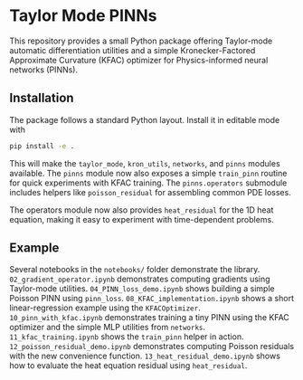 # Taylor Mode PINNs

This repository provides a small Python package offering
Taylor-mode automatic differentiation utilities and a simple
Kronecker-Factored Approximate Curvature (KFAC) optimizer for
Physics-informed neural networks (PINNs).

## Installation

The package follows a standard Python layout.  Install it in editable mode
with

```bash
pip install -e .
```

This will make the `taylor_mode`, `kron_utils`, `networks`, and `pinns` modules
available. The `pinns` module now also exposes a simple `train_pinn` routine
for quick experiments with KFAC training.  The `pinns.operators` submodule
includes helpers like `poisson_residual` for assembling common PDE losses.

The operators module now also provides `heat_residual` for the 1D heat
equation, making it easy to experiment with time-dependent problems.

## Example

Several notebooks in the `notebooks/` folder demonstrate the library.
`02_gradient_operator.ipynb` demonstrates computing gradients using Taylor-mode utilities.
`04_PINN_loss_demo.ipynb` shows building a simple Poisson PINN using `pinn_loss`.
`08_KFAC_implementation.ipynb` shows a short linear-regression example using the `KFACOptimizer`.
`10_pinn_with_kfac.ipynb` demonstrates training a tiny PINN using the KFAC optimizer and the simple MLP utilities from `networks`.
`11_kfac_training.ipynb` shows the `train_pinn` helper in action.
`12_poisson_residual_demo.ipynb` demonstrates computing Poisson residuals with
the new convenience function.
`13_heat_residual_demo.ipynb` shows how to evaluate the heat equation residual
using `heat_residual`.

